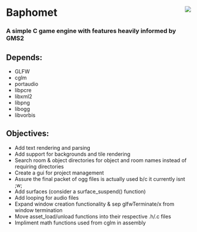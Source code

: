 <!DOCTYPE html>
<html>
	<div>
		<img align="right" src="https://github.com/Endometrial/baphomet/blob/main/assets/images/baphomet.png">
		<h1>Baphomet</h1>
		<h3>A simple C game engine with features heavily informed by GMS2</h3>
	</div>
	<h2>Depends:</h2>
	<ul>
		<li>GLFW</li>
		<li>cglm</li>
		<li>portaudio</li>
		<li>libpcre</li>
		<li>libxml2</li>
		<li>libpng</li>
		<li>libogg</li>
		<li>libvorbis</li>
	</ul>
	<body>
		<h2>Objectives:</h2>
		<ul>
			<li>Add text rendering and parsing</li>
			<li>Add support for backgrounds and tile rendering</li>
			<li>Search room & object directories for object and room names instead of requiring directories</li>
			<li>Create a gui for project management</li>
			<li>Assure the final packet of ogg files is actually used b/c it currently isnt ;w;</li>
			<li>Add surfaces (consider a surface_suspend() function)</li>
			<li>Add looping for audio files</li>
			<li>Expand window creation functionality & sep glfwTerminate/x from window termination</li>
			<li>Move asset_load/unload functions into their respective .h/.c files</li>
			<li>Impliment math functions used from cglm in assembly</li>
		</ul>
	</body>
</html>

